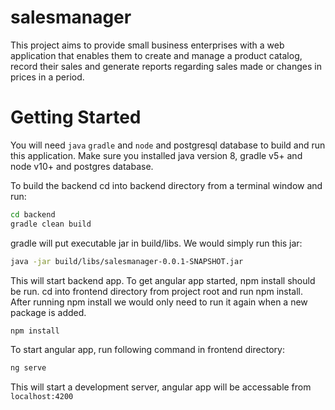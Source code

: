 # salesmanager

This project aims to provide small business enterprises with a web application that enables them to create and manage a product catalog,
record their sales and generate reports regarding sales made or changes in prices in a period. 

# Getting Started

You will need `java` `gradle` and `node` and postgresql database to build and run this application. Make sure you installed java version 8, gradle v5+ and node v10+ and postgres database.

To build the backend cd into backend directory from a terminal window and run:

```bash
cd backend
gradle clean build
```

gradle will put executable jar in build/libs. We would simply run this jar:

```bash
java -jar build/libs/salesmanager-0.0.1-SNAPSHOT.jar 
```

This will start backend app. To get angular app started, npm install should be run. cd into frontend directory from project root and run npm install. After running npm install we would only need to run it again when a new package is added.
 
 ```bash
npm install
 ```
To start angular app, run following command in frontend directory:

```bash
ng serve 
```

This will start a development server, angular app will be accessable from `localhost:4200`